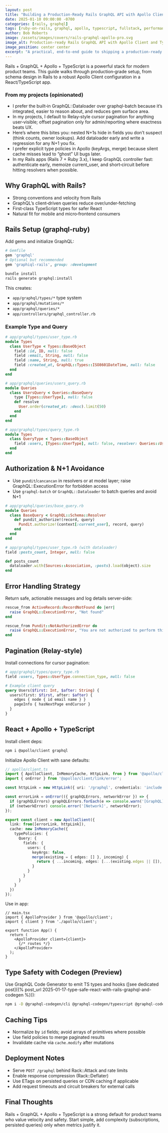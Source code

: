 ```yaml
---
layout: post
title: "Building a Production‑Ready Rails GraphQL API with Apollo Client and TypeScript"
date: 2025-01-10 09:00:00 -0700
categories: [rails, graphql]
tags: [ruby-on-rails, graphql, apollo, typescript, fullstack, performance]
author: Bob Roberts
image: /assets/images/covers/rails-graphql-apollo-pro.svg
image_alt: Production-ready Rails GraphQL API with Apollo Client and TypeScript
image_position: center center
excerpt: "A practical, end‑to‑end guide to shipping a production‑ready GraphQL stack: Rails (graphql‑ruby) + Apollo Client + TypeScript with caching, pagination, error handling, and deployment tips."
---
```




Rails + GraphQL + Apollo + TypeScript is a powerful stack for modern product teams. This guide walks through production‑grade setup, from schema design in Rails to a robust Apollo Client configuration in a React/TypeScript app.

### From my projects (opinionated)

- I prefer the built‑in GraphQL::Dataloader over graphql-batch because it’s integrated, easier to reason about, and reduces gem surface area.
- In my projects, I default to Relay‑style cursor pagination for anything user‑visible; offset pagination only for admin/reporting where exactness beats UX.
- Here’s where this bites you: nested N+1s hide in fields you don’t suspect (think counts, owner lookups). Add dataloader early and write a regression for any N+1 you fix.
- I prefer explicit type policies in Apollo (keyArgs, merge) because silent cache misses lead to “ghost” UI bugs later.
- In my Rails apps (Rails 7 + Ruby 3.x), I keep GraphQL controller fast: authenticate early, memoize current_user, and short‑circuit before hitting resolvers when possible.

## Why GraphQL with Rails?

- Strong conventions and velocity from Rails
- GraphQL’s client‑driven queries reduce over/under‑fetching
- First‑class TypeScript types for safer React
- Natural fit for mobile and micro‑frontend consumers

## Rails Setup (graphql‑ruby)

Add gems and initialize GraphQL:

```ruby
# Gemfile
gem 'graphql'
# Optional but recommended
gem 'graphiql-rails', group: :development
```

```bash
bundle install
rails generate graphql:install
```

This creates:

- `app/graphql/types/*` type system
- `app/graphql/mutations/*`
- `app/graphql/queries/*`
- `app/controllers/graphql_controller.rb`

### Example Type and Query

```ruby
# app/graphql/types/user_type.rb
module Types
  class UserType < Types::BaseObject
    field :id, ID, null: false
    field :email, String, null: false
    field :name, String, null: true
    field :created_at, GraphQL::Types::ISO8601DateTime, null: false
  end
end
```

```ruby
# app/graphql/queries/users_query.rb
module Queries
  class UsersQuery < Queries::BaseQuery
    type [Types::UserType], null: false
    def resolve
      User.order(created_at: :desc).limit(50)
    end
  end
end
```

```ruby
# app/graphql/types/query_type.rb
module Types
  class QueryType < Types::BaseObject
    field :users, [Types::UserType], null: false, resolver: Queries::UsersQuery
  end
end
```

## Authorization & N+1 Avoidance

- Use `pundit`/`cancancan` in resolvers or at model layer; raise GraphQL::ExecutionError for forbidden access
- Use `graphql-batch` or `GraphQL::Dataloader` to batch queries and avoid N+1

```ruby
# app/graphql/queries/base_query.rb
module Queries
  class BaseQuery < GraphQL::Schema::Resolver
    def pundit_authorize!(record, query)
      Pundit.authorize!(context[:current_user], record, query)
    end
  end
end
```

```ruby
# app/graphql/types/user_type.rb (with dataloader)
field :posts_count, Integer, null: false

def posts_count
  dataloader.with(Sources::Association, :posts).load(object).size
end
```

## Error Handling Strategy

Return safe, actionable messages and log details server‑side:

```ruby
rescue_from ActiveRecord::RecordNotFound do |err|
  raise GraphQL::ExecutionError, "Not found"
end

rescue_from Pundit::NotAuthorizedError do
  raise GraphQL::ExecutionError, "You are not authorized to perform this action"
end
```

## Pagination (Relay‑style)

Install connections for cursor pagination:

```ruby
# app/graphql/types/query_type.rb
field :users, Types::UserType.connection_type, null: false
```

```graphql
# Example client query
query Users($first: Int, $after: String) {
  users(first: $first, after: $after) {
    edges { node { id email name } }
    pageInfo { hasNextPage endCursor }
  }
}
```

## React + Apollo + TypeScript

Install client deps:

```bash
npm i @apollo/client graphql
```

Initialize Apollo Client with sane defaults:

```ts
// apollo/client.ts
import { ApolloClient, InMemoryCache, HttpLink, from } from '@apollo/client';
import { onError } from '@apollo/client/link/error';

const httpLink = new HttpLink({ uri: '/graphql', credentials: 'include' });

const errorLink = onError(({ graphQLErrors, networkError }) => {
  if (graphQLErrors) graphQLErrors.forEach(e => console.warn('[GraphQL]', e.message));
  if (networkError) console.error('[Network]', networkError);
});

export const client = new ApolloClient({
  link: from([errorLink, httpLink]),
  cache: new InMemoryCache({
    typePolicies: {
      Query: {
        fields: {
          users: {
            keyArgs: false,
            merge(existing = { edges: [] }, incoming) {
              return { ...incoming, edges: [...(existing.edges || []), ...incoming.edges] };
            }
          }
        }
      }
    }
  })
});
```

Use in app:

```tsx
// main.tsx
import { ApolloProvider } from '@apollo/client';
import { client } from './apollo/client';

export function App() {
  return (
    <ApolloProvider client={client}>
      {/* routes */}
    </ApolloProvider>
  );
}
```

## Type Safety with Codegen (Preview)

Use GraphQL Code Generator to emit TS types and hooks ([see dedicated post]({% post_url 2025-01-17-type-safe-react-with-rails-graphql-and-codegen %})):

```bash
npm i -D @graphql-codegen/cli @graphql-codegen/typescript @graphql-codegen/typescript-operations @graphql-codegen/typescript-react-apollo
```

## Caching Tips

- Normalize by `id` fields; avoid arrays of primitives where possible
- Use field policies to merge paginated results
- Invalidate cache via `cache.modify` after mutations

## Deployment Notes

- Serve `POST /graphql` behind Rack::Attack and rate limits
- Enable response compression (Rack::Deflater)
- Use ETags on persisted queries or CDN caching if applicable
- Add request timeouts and circuit breakers for external calls

## Final Thoughts

Rails + GraphQL + Apollo + TypeScript is a strong default for product teams who value velocity and safety. Start simple, add complexity (subscriptions, persisted queries) only when metrics justify it.

